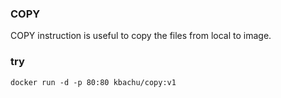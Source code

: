 ### COPY

COPY instruction is useful to copy the files from local to image.

### try
```
docker run -d -p 80:80 kbachu/copy:v1
```